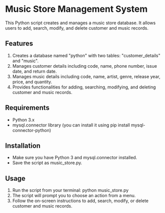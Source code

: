 # Music Store Management System

This Python script creates and manages a music store database. It allows users to add, search, modify, and delete customer and music records.

## Features

1. Creates a database named "python" with two tables: "customer_details" and "music".
2. Manages customer details including code, name, phone number, issue date, and return date.
3. Manages music details including code, name, artist, genre, release year, price, and quantity.
4. Provides functionalities for adding, searching, modifying, and deleting customer and music records.

## Requirements

- Python 3.x
- mysql.connector library (you can install it using pip install mysql-connector-python)
  
## Installation

- Make sure you have Python 3 and mysql.connector installed.
- Save the script as music_store.py.

## Usage

1. Run the script from your terminal: python music_store.py
2. The script will prompt you to choose an action from a menu.
3. Follow the on-screen instructions to add, search, modify, or delete customer and music records.
